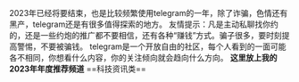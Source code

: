 2023年已经将要结束，也是比较频繁使用telegram的一年，除了诈骗，色情还有黑产，telegram还是有很多值得探索的地方。
友情提示：凡是主动私聊找你约的，还是一些约炮的推广都不要相信，还有各种“赚钱”方式。骗子很多，要时刻提高警惕，不要被骗钱。
telegram是一个开放自由的社区，每个人看到的一面可能各不相同，你想看什么内容，你的关注倾向就会趋向什么方向。
**这里放上我的2023年年度推荐频道**
==科技资讯类==  
